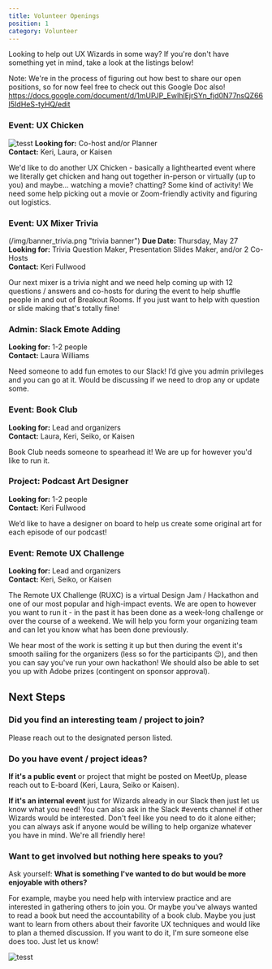 ```yaml
---
title: Volunteer Openings
position: 1
category: Volunteer
---
```

Looking to help out UX Wizards in some way? If you're don't have something yet in mind, take a look at the listings below!

Note: We're in the process of figuring out how best to share our open positions, so for now feel free to check out this Google Doc also! https://docs.google.com/document/d/1mUPJP_EwIhlEjrSYn_fjd0N77nsQZ66I5IdHeS-tyHQ/edit

### Event: UX Chicken
![tesst](/img/banner_uxchicken.png "ux chicken banner") 
**Looking for:** Co-host and/or Planner \
**Contact:** Keri, Laura, or Kaisen

We'd like to do another UX Chicken - basically a lighthearted event where we literally get chicken and hang out together in-person or virtually (up to you) and maybe... watching a movie? chatting? Some kind of activity! We need some help picking out a movie or Zoom-friendly activity and figuring out logistics.

### Event: UX Mixer Trivia
(/img/banner_trivia.png "trivia banner") 
**Due Date:** Thursday, May 27 \
**Looking for:** Trivia Question Maker, Presentation Slides Maker, and/or 2 Co-Hosts \
**Contact:** Keri Fullwood

Our next mixer is a trivia night and we need help coming up with 12 questions / answers and co-hosts for during the event to help shuffle people in and out of Breakout Rooms. If you just want to help with question or slide making that's totally fine!

### Admin: Slack Emote Adding

**Looking for:** 1-2 people \
**Contact:** Laura Williams

Need someone to add fun emotes to our Slack! I’d give you admin privileges and you can go at it. Would be discussing if we need to drop any or update some.

### Event: Book Club

**Looking for:** Lead and organizers \
**Contact:** Laura, Keri, Seiko, or Kaisen

Book Club needs someone to spearhead it! We are up for however you'd like to run it.

### Project: Podcast Art Designer

**Looking for:** 1-2 people \
**Contact:** Keri Fullwood

We’d like to have a designer on board to help us create some original art for each episode of our podcast!

### Event: Remote UX Challenge

**Looking for:** Lead and organizers \
**Contact:** Keri, Seiko, or Kaisen

The Remote UX Challenge (RUXC) is a virtual Design Jam / Hackathon and one of our most popular and high-impact events. We are open to however you want to run it - in the past it has been done as a week-long challenge or over the course of a weekend. We will help you form your organizing team and can let you know what has been done previously. 

We hear most of the work is setting it up but then during the event it's smooth sailing for the organizers (less so for the participants 😉), and then you can say you've run your own hackathon! We should also be able to set you up with Adobe prizes (contingent on sponsor approval).

## Next Steps

### Did you find an interesting team / project to join?

Please reach out to the designated person listed.

### Do you have event / project ideas?

**If it's a public event** or project that might be posted on MeetUp, please reach out to E-board (Keri, Laura, Seiko or Kaisen).

**If it's an internal event** just for Wizards already in our Slack then just let us know what you need! You can also ask in the Slack #events channel if other Wizards would be interested. Don't feel like you need to do it alone either; you can always ask if anyone would be willing to help organize whatever you have in mind. We're all friendly here!

### Want to get involved but nothing here speaks to you?

Ask yourself: **What is something I've wanted to do but would be more enjoyable with others?** 

For example, maybe you need help with interview practice and are interested in gathering others to join you. Or maybe you've always wanted to read a book but need the accountability of a book club. Maybe you just want to learn from others about their favorite UX techniques and would like to plan a themed discussion. If you want to do it, I'm sure someone else does too. Just let us know!

![tesst](/img/image.png "uo") 